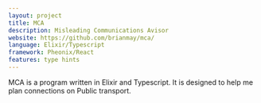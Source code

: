 ```yaml
---
layout: project
title: MCA
description: Misleading Communications Avisor
website: https://github.com/brianmay/mca/
language: Elixir/Typescript
framework: Pheonix/React
features: type hints
---
```

MCA is a program written in Elixir and Typescript. It is designed
to help me plan connections on Public transport.
